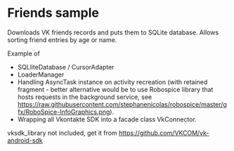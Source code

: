 # Friends sample

Downloads VK friends records and puts them to SQLite database. Allows sorting friend entries by age or name.

Example of 
- SQLliteDatabase / CursorAdapter
- LoaderManager
- Handling AsyncTask instance on activity recreation 
(with retained fragment - better alternative would be to use Robospice library that hosts requests in
the background service, see https://raw.githubusercontent.com/stephanenicolas/robospice/master/gfx/RoboSpice-InfoGraphics.png). 
- Wrapping all Vkontakte SDK into a facade class VkConnector. 

vksdk_library not included, get it from https://github.com/VKCOM/vk-android-sdk


